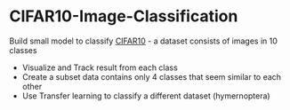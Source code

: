 # CIFAR10-Image-Classification

Build small model to classify [CIFAR10](https://www.cs.toronto.edu/~kriz/cifar.html) - a dataset consists of images in 10 classes

* Visualize and Track result from each class
* Create a subset data contains only 4 classes that seem similar to each other
* Use Transfer learning to classify a different dataset (hymernoptera)
